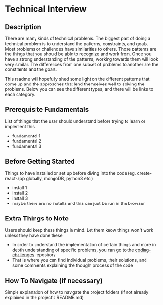 # Technical Interview

## Description
There are many kinds of technical problems. The biggest part of doing a technical problem is to understand the patterns, constraints, and goals. Most problems or challenges have similarities to others. Those patterns are the things that you should be able to recognize and work from. Once you have a strong understanding of the patterns, working towards them will look very similar. The differences from one subset of problems to another are the constraints and the goals.

This readme will hopefully shed some light on the different patterns that come up and the approaches that lend themselves well to solving the problems. Below you can see the different types, and there will be links to each category.

## Prerequisite Fundamentals
List of things that the user should understand before trying to learn or implement this
* fundamental 1
* fundamental 2
* fundamental 3

## Before Getting Started
Things to have installed or set up before diving into the code 
(eg. create-react-app globally, mongoDB, python3 etc.)
* install 1
* install 2
* install 3
* maybe there are no installs and this can just be run in the browser

## Extra Things to Note
Users should keep these things in mind. Let them know things won't work unless they have done these
* In order to understand the implementation of certain things and more in depth understanding of specific problems, you can go to the [coding-challenges](https://github.com/code-finesse/coding-challenges) repository
* That is where you can find individual problems, their solutions, and some comments explaining the thought process of the code


## How To Navigate (if necessary)
Simple explanation of how to navigate the project folders (if not already explained in the project's README.md)
